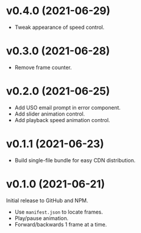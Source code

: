 # v0.4.0 (2021-06-29)

* Tweak appearance of speed control.


# v0.3.0 (2021-06-28)

* Remove frame counter.


# v0.2.0 (2021-06-25)

* Add USO email prompt in error component.
* Add slider animation control.
* Add playback speed animation control.


# v0.1.1 (2021-06-23)

* Build single-file bundle for easy CDN distribution.


# v0.1.0 (2021-06-21)

Initial release to GitHub and NPM.

* Use `manifest.json` to locate frames.
* Play/pause animation.
* Forward/backwards 1 frame at a time.
